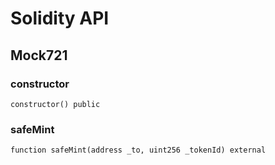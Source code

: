 # Solidity API

## Mock721

### constructor

```solidity
constructor() public
```

### safeMint

```solidity
function safeMint(address _to, uint256 _tokenId) external
```

